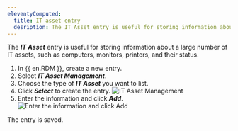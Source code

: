 ```yaml
---
eleventyComputed:
  title: IT asset entry
  desription: The IT Asset entry is useful for storing information about a large number of IT assets, such as computers, monitors, printers, and their status.
---
```

The ***IT Asset*** entry is useful for storing information about a large number of IT assets, such as computers, monitors, printers, and their status.

1. In {{ en.RDM }}, create a new entry.
1. Select ***IT Asset Management***.
1. Choose the type of ***IT Asset*** you want to list. 
1. Click ***Select*** to create the entry.
![IT Asset Management](https://webdevolutions.blob.core.windows.net/docs/en/kb/KB6149.png)  
1. Enter the information and click ***Add***.
![Enter the information and click Add](https://webdevolutions.blob.core.windows.net/docs/en/kb/KB6150.png)  

The entry is saved.
